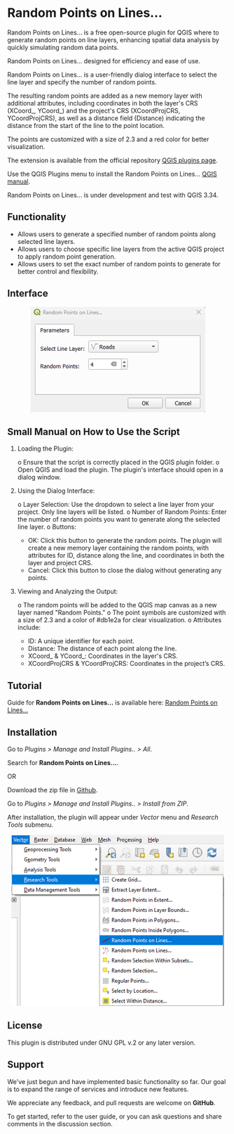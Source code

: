 # Random Points on Lines...

Random Points on Lines... is a free open-source plugin for QGIS where to generate random points on line layers, enhancing spatial data analysis by quickly simulating random data points.

Random Points on Lines... designed for efficiency and ease of use.

Random Points on Lines... is a user-friendly dialog interface to select the line layer and specify the number of random points.

The resulting random points are added as a new memory layer with additional attributes, including coordinates in both the layer's CRS (XCoord_, YCoord_) and the project's CRS (XCoordProjCRS, YCoordProjCRS), as well as a distance field (Distance) indicating the distance from the start of the line to the point location. 

The points are customized with a size of 2.3 and a red color for better visualization.

The extension is available from the official repository [QGIS plugins page](https://plugins.qgis.org/plugins/). 

Use the QGIS Plugins menu to install the Random Points on Lines... [QGIS manual](https://docs.qgis.org/3.34/en/docs/user_manual/plugins/plugins.html).

Random Points on Lines... is under development and test with QGIS 3.34.


## Functionality

- Allows users to generate a specified number of random points along selected line layers.
- Allows users to choose specific line layers from the active QGIS project to apply random point generation.
- Allows users to set the exact number of random points to generate for better control and flexibility.


## Interface

<p align="center">
  <img src="images/RandomPointsonLines.png" alt="Alt text">
</p>


## Small Manual on How to Use the Script

1.	Loading the Plugin:

    o	Ensure that the script is correctly placed in the QGIS plugin folder.
    o	Open QGIS and load the plugin. The plugin's interface should open in a dialog window.

2.	Using the Dialog Interface:

    o	Layer Selection: Use the dropdown to select a line layer from your project. Only line layers will be listed.
    o	Number of Random Points: Enter the number of random points you want to generate along the selected line layer.
    o	Buttons:
      - OK: Click this button to generate the random points. The plugin will create a new memory layer containing the random points, with attributes for ID, distance along the line, and coordinates in both the layer and project CRS.
      - Cancel: Click this button to close the dialog without generating any points.

3.	Viewing and Analyzing the Output:

    o	The random points will be added to the QGIS map canvas as a new layer named "Random Points."
    o	The point symbols are customized with a size of 2.3 and a color of #db1e2a for clear visualization.
    o	Attributes include:
      - ID: A unique identifier for each point.
      - Distance: The distance of each point along the line.
      - XCoord_ & YCoord_: Coordinates in the layer's CRS.
      - XCoordProjCRS & YCoordProjCRS: Coordinates in the project’s CRS.


## Tutorial 

Guide for **Random Points on Lines...** is available here: [Random Points on Lines...](https://gis.com.my/training/qgis-plugin/random-points-on-lines/)


## Installation

Go to *Plugins > Manage and Install Plugins.. > All*.

Search for **Random Points on Lines...**.

OR

Download the zip file in [Github](https://github.com/gisinnovationmy/RandomPointsonLines).

Go to *Plugins > Manage and Install Plugins.. > Install from ZIP*.


After installation, the plugin will appear under *Vector* menu and *Research Tools* submenu.

<p align="center">
  <img src="images/RandomPointsonLinesPath.png" alt="Alt text">
</p>


## License

This plugin is distributed under GNU GPL v.2 or any later version.


## Support

We've just begun and have implemented basic functionality so far. Our goal is to expand the range of services and introduce new features.

We appreciate any feedback, and pull requests are welcome on **GitHub**.

To get started, refer to the user guide, or you can ask questions and share comments in the discussion section.